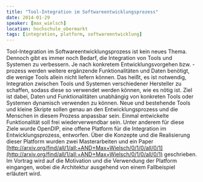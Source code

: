 ```yaml
---
title: "Tool-Integration im Softwareentwicklungsprozess"
date: 2014-01-29
speaker: [max_wielsch]
location: hochschule_obermarkt
tags: [integration, platform, softwareentwicklung]
---
```


Tool-Integration im Softwareentwicklungsprozess ist kein neues Thema. Dennoch gibt es immer noch Bedarf, die Integration
von Tools und Systemen zu verbessern. Je nach konkretem Entwicklungsvorgehen bzw. -prozess werden weitere ergänzende
Funktionalitäten und Daten benötigt, die wenige Tools allein nicht liefern können. Das heißt, es ist notwendig,
Integration zwischen Tools und Systemen verschiedener Hersteller zu schaffen, sodass diese so verwendet werden können,
wie es nötig ist. Ziel ist dabei, Daten und Funktionalitäten unabhängig von konkreten Tools oder Systemen dynamisch
verwenden zu können. Neue und bestehende Tools und kleine Skripte sollen genau an den Entwicklungsprozess und die
Menschen in diesem Prozess anpassbar sein. Einmal entwickelte Funktionalität soll frei wiederverwendbar sein. Unter
anderem für diese Ziele wurde OpenDIP, eine offene Platform für die Integration im Entwicklungsprozess, entworfen. Über
die Konzepte und die Realisierung dieser Platform wurden zwei Masterarbeiten und ein Paper
[http://arxiv.org/find/all/1/all:+AND+Max+Wielsch/0/1/0/all/0/1](http://arxiv.org/find/all/1/all:+AND+Max+Wielsch/0/1/0/all/0/1)
geschrieben. Im Vortrag wird auf die Motivation und die Verwendung der Platform eingangen, wobei die Architektur
ausgehend von einem Fallbeispiel erläutert wird.
